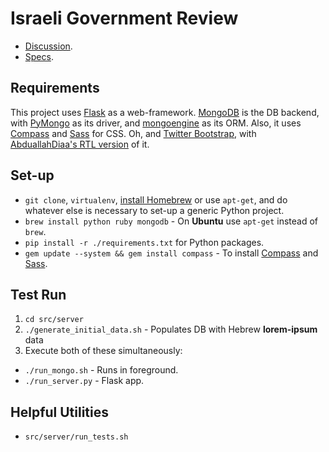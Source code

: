 # Israeli Government Review

* [Discussion](https://groups.google.com/d/forum/gov-review).
* [Specs](https://docs.google.com/document/d/1eJPQi3uKpvPkav7YPgf8--eFGZPgjsTLvfkCA5sM_Mg/edit).

## Requirements

This project uses [Flask](http://flask.pocoo.org/) as a web-framework.
[MongoDB](http://mongodb.org/) is the DB backend,
with [PyMongo](http://api.mongodb.org/python/current/) as its driver,
and [mongoengine](http://mongoengine.org/) as its ORM.
Also, it uses [Compass](http://compass-style.org/install) and
[Sass](http://sass-lang.com/download) for CSS.
Oh, and [Twitter Bootstrap](http://twitter.github.com/bootstrap/),
with [AbduallahDiaa's RTL version](https://github.com/AbdullahDiaa/Bootstrap-RTL) of it.

## Set-up

* `git clone`, `virtualenv`, [install Homebrew](http://mxcl.github.com/homebrew/) or use `apt-get`,
  and do whatever else is necessary to set-up a generic Python project.
* `brew install python ruby mongodb` - On **Ubuntu** use `apt-get` instead of `brew`.
* `pip install -r ./requirements.txt` for Python packages.
* `gem update --system && gem install compass` - To install [Compass](http://compass-style.org/install) and [Sass](http://sass-lang.com/download).

## Test Run

1. `cd src/server`
2. `./generate_initial_data.sh` - Populates DB with Hebrew **lorem-ipsum** data
3. Execute both of these simultaneously:
  * `./run_mongo.sh` - Runs in foreground.
  * `./run_server.py` - Flask app.

## Helpful Utilities

* `src/server/run_tests.sh`
